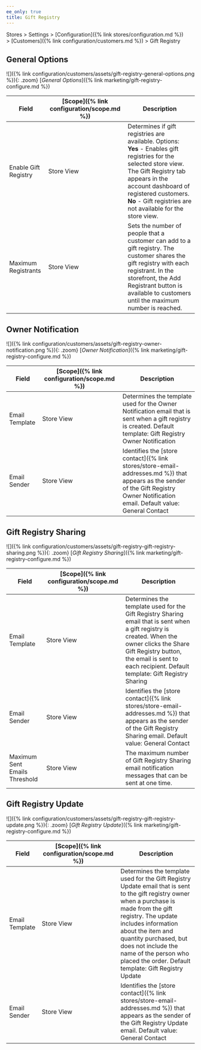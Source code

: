 ```yaml
---
ee_only: true
title: Gift Registry
---
```


Stores > Settings > [Configuration]({% link stores/configuration.md %}) > [Customers]({% link configuration/customers.md %}) > Gift Registry

## General Options

![]({% link configuration/customers/assets/gift-registry-general-options.png %}){: .zoom}
[_General Options_]({% link marketing/gift-registry-configure.md %})

|Field|[Scope]({% link configuration/scope.md %})|Description|
|--- |--- |--- |
|Enable Gift Registry|Store View|Determines if gift registries are available. Options: <br/>**Yes** - Enables gift registries for the selected store view. The Gift Registry tab appears in the account dashboard of registered customers. <br/>**No** - Gift registries are not available for the store view.|
|Maximum Registrants|Store View|Sets the number of people that a customer can add to a gift registry. The customer shares the gift registry with each registrant. In the storefront, the Add Registrant button is available to customers until the maximum number is reached.|

## Owner Notification

![]({% link configuration/customers/assets/gift-registry-owner-notification.png %}){: .zoom}
[_Owner Notification_]({% link marketing/gift-registry-configure.md %})

|Field|[Scope]({% link configuration/scope.md %})|Description|
|--- |--- |--- |
|Email Template|Store View|Determines the template used for the Owner Notification email that is sent when a gift registry is created. Default template: Gift Registry Owner Notification|
|Email Sender|Store View|Identifies the [store contact]({% link stores/store-email-addresses.md %}) that appears as the sender of the Gift Registry Owner Notification email. Default value: General Contact|

## Gift Registry Sharing

![]({% link configuration/customers/assets/gift-registry-gift-registry-sharing.png %}){: .zoom}
[_Gift Registry Sharing_]({% link marketing/gift-registry-configure.md %})

|Field|[Scope]({% link configuration/scope.md %})|Description|
|--- |--- |--- |
|Email Template|Store View|Determines the template used for the Gift Registry Sharing email that is sent when a gift registry is created. When the owner clicks the Share Gift Registry button, the email is sent to each recipient. Default template: Gift Registry Sharing|
|Email Sender|Store View|Identifies the [store contact]({% link stores/store-email-addresses.md %}) that appears as the sender of the Gift Registry Sharing email. Default value: General Contact|
|Maximum Sent Emails Threshold|Store View|The maximum number of Gift Registry Sharing email notification messages that can be sent at one time.|

## Gift Registry Update

![]({% link configuration/customers/assets/gift-registry-gift-registry-update.png %}){: .zoom}
[_Gift Registry Update_]({% link marketing/gift-registry-configure.md %})

|Field|[Scope]({% link configuration/scope.md %})|Description|
|--- |--- |--- |
|Email Template|Store View|Determines the template used for the Gift Registry Update email that is sent to the gift registry owner when a purchase is made from the gift registry. The update includes information about the item and quantity purchased, but does not include the name of the person who placed the order. Default template: Gift Registry Update|
|Email Sender|Store View|Identifies the [store contact]({% link stores/store-email-addresses.md %}) that appears as the sender of the Gift Registry Update email. Default value: General Contact|
